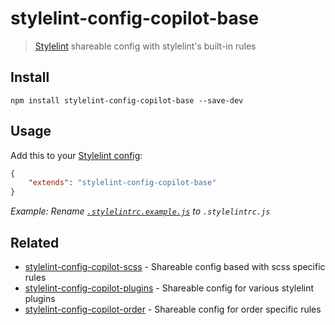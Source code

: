# stylelint-config-copilot-base

> [Stylelint](https://stylelint.io) shareable config with stylelint's built-in rules


## Install

```
npm install stylelint-config-copilot-base --save-dev
```


## Usage

Add this to your [Stylelint config](https://stylelint.io/user-guide/configuration/):

```json
{
	"extends": "stylelint-config-copilot-base"
}
```

_Example: Rename [`.stylelintrc.example.js`](.stylelintrc.example.js) to `.stylelintrc.js`_


## Related

- [stylelint-config-copilot-scss](https://github.com/fuhlig/stylelint-config-copilot/tree/master/packages/stylelint-config-copilot-scss) - Shareable config based with scss specific rules
- [stylelint-config-copilot-plugins](https://github.com/fuhlig/stylelint-config-copilot/tree/master/packages/stylelint-config-copilot-plugins) - Shareable config for various stylelint plugins
- [stylelint-config-copilot-order](https://github.com/fuhlig/stylelint-config-copilot/tree/master/packages/stylelint-config-copilot-order) - Shareable config for order specific rules
